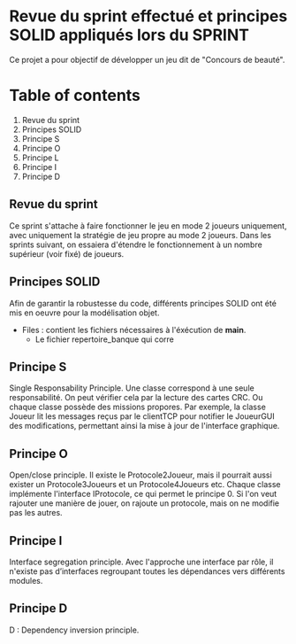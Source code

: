 # Revue du sprint effectué et principes SOLID appliqués lors du SPRINT

Ce projet a pour objectif de développer un jeu dit de "Concours de beauté". 

# Table of contents

1. Revue du sprint
2. Principes SOLID
3. Principe S
4. Principe O
5. Principe L
6. Principe I
7. Principe D


## Revue du sprint

Ce sprint s'attache à faire fonctionner le jeu en mode 2 joueurs uniquement, avec uniquement la stratégie de jeu propre au mode 2 joueurs. Dans les sprints suivant, on essaiera d'étendre le fonctionnement à un nombre supérieur (voir fixé) de joueurs. 

## Principes SOLID

Afin de garantir la robustesse du code, différents principes SOLID ont été mis en oeuvre pour la modélisation objet. 

* Files : contient les fichiers nécessaires à l'éxécution de **main**. 
    * Le fichier repertoire_banque qui corre

## Principe S

Single Responsability Principle. Une classe correspond à une seule responsabilité. On peut vérifier cela par la lecture des cartes CRC. Ou chaque classe possède des missions propores. Par exemple, la classe Joueur lit les messages reçus par le clientTCP pour notifier le JoueurGUI des modifications, permettant ainsi la mise à jour de l'interface graphique.

## Principe O

Open/close principle. 
Il existe le Protocole2Joueur, mais il pourrait aussi exister un Protocole3Joueurs et un Protocole4Joueurs etc. Chaque classe implémente l'interface IProtocole, ce qui permet le principe 0. Si l'on veut rajouter une manière de jouer, on rajoute un protocole, mais on ne modifie pas les autres. 

## Principe I

Interface segregation principle.
Avec l'approche une interface par rôle, il n'existe pas d’interfaces regroupant toutes les dépendances vers différents modules. 

## Principe D

D : Dependency inversion principle.
